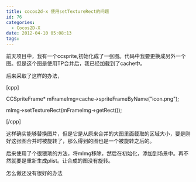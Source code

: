 ```yaml
---
title: cocos2d-x 使用setTextureRect的问题
id: 76
categories:
  - Cocos2D-X
date: 2012-04-10 05:08:13
tags:
---
```


前天项目中，我有一个ccsprite,初始化成了一张图。代码中我要更换成另外一个图。但是这个图是使用TP合并后，我已经加载到了cache中。

后来采取了这样的办法，

[cpp]

CCSpriteFrame* mFrameImg=cache-&gt;spriteFrameByName(&quot;icon.png&quot;);

mImg-&gt;setTextureRect(mFrameImg-&gt;getRect());

[/cpp]

这样确实能够替换图片，但是它是从原来合并的大图里面截取的区域大小，要是刚好这张图合并时被旋转了，那么得到的图也是一个被旋转之后的。

后来使用了个很猥琐的方法，将mImg移除，然后在初始化，添加到场景中。再不然就要是重新生成plist。让合成的图没有旋转。

怎么做还没有很好的办法